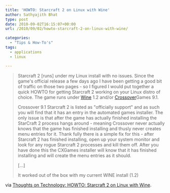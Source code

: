 ```yaml
---
title: 'HOWTO: Starcraft 2 on Linux with Wine'
author: Sathyajith Bhat
type: post
date: 2010-09-02T16:15:07+00:00
url: /2010/09/02/howto-starcraft-2-on-linux-with-wine/

categories:
  - "Tips & How-To's"
tags:
  - applications
  - linux

---
```

> Starcraft 2 [runs] under my Linux install with no issues. Since the game's official release a few days ago I have been getting a good bit of traffic on those two pages - so I figured I would put together a quick HOWTO for getting Starcraft 2 working on your Linux distro of choice. The game runs under [Wine][1] 1.2 and/or [Crossover][2]Games 9.1.
> 
> Crossover 9.1 Starcraft 2 is listed as "officially support" and as such you will find that it has an entry in the automated games installer. The only issue is that after the game has actually finished installing the StarCraft 2 process hangs around - meaning Crossover never actually knows that the game has finished installing and thusly never creates menu entries for it. Thank fully there is a simple fix for this - after Starcraft 2 has finished installing, open up your system monitor and look for any rogue Starcraft 2 processes and kill them off. After you have done this the CXGames installer will know that it has finished installing and will create the menu entries as it should.
> 
> [&#8230;]
> 
> It worked out of the box with my current WINE install (1.2)

via [Thoughts on Technology: HOWTO: Starcraft 2 on Linux with Wine][3].

 [1]: https://www.winehq.org/
 [2]: https://www.codeweavers.com/
 [3]: https://jeffhoogland.blogspot.com/2010/07/howto-starcraft-2-on-linux-with-wine.html
